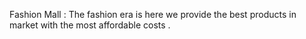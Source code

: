Fashion Mall :
The fashion era is here we provide the best products in market with the most affordable costs .
